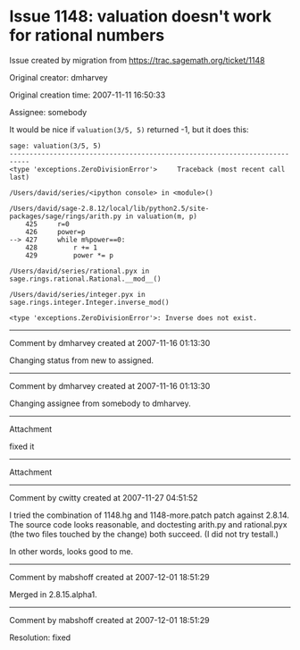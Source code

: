 # Issue 1148: valuation doesn't work for rational numbers

Issue created by migration from https://trac.sagemath.org/ticket/1148

Original creator: dmharvey

Original creation time: 2007-11-11 16:50:33

Assignee: somebody

It would be nice if `valuation(3/5, 5)` returned -1, but it does this:


```
sage: valuation(3/5, 5)
---------------------------------------------------------------------------
<type 'exceptions.ZeroDivisionError'>     Traceback (most recent call last)

/Users/david/series/<ipython console> in <module>()

/Users/david/sage-2.8.12/local/lib/python2.5/site-packages/sage/rings/arith.py in valuation(m, p)
    425     r=0
    426     power=p
--> 427     while m%power==0:
    428         r += 1
    429         power *= p

/Users/david/series/rational.pyx in sage.rings.rational.Rational.__mod__()

/Users/david/series/integer.pyx in sage.rings.integer.Integer.inverse_mod()

<type 'exceptions.ZeroDivisionError'>: Inverse does not exist.
```




---

Comment by dmharvey created at 2007-11-16 01:13:30

Changing status from new to assigned.


---

Comment by dmharvey created at 2007-11-16 01:13:30

Changing assignee from somebody to dmharvey.


---

Attachment

fixed it


---

Attachment


---

Comment by cwitty created at 2007-11-27 04:51:52

I tried the combination of 1148.hg and 1148-more.patch patch against 2.8.14.  The source code looks reasonable, and doctesting arith.py and rational.pyx (the two files touched by the change) both succeed.  (I did not try testall.)

In other words, looks good to me.


---

Comment by mabshoff created at 2007-12-01 18:51:29

Merged in 2.8.15.alpha1.


---

Comment by mabshoff created at 2007-12-01 18:51:29

Resolution: fixed
